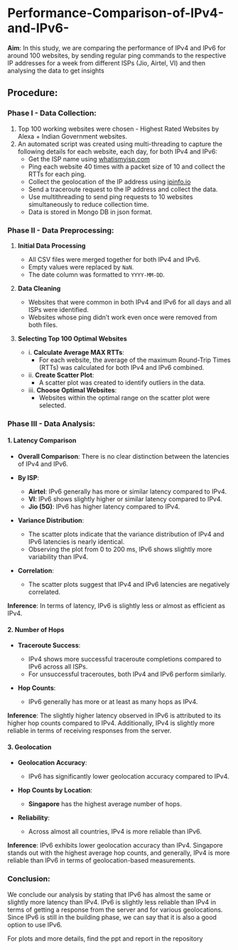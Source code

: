# Performance-Comparison-of-IPv4-and-IPv6-

**Aim**: In this study, we are comparing the performance of IPv4 and IPv6 for around 100 websites, by sending regular ping commands to the respective IP addresses for a week from different ISPs (Jio, Airtel, VI) and then analysing the data to get insights

## Procedure:

### Phase I - Data Collection: 
1. Top 100 working websites were chosen - Highest Rated Websites by Alexa + Indian Government websites.
2. An automated script was created using multi-threading to capture the following details for each website, each day, for both IPv4 and IPv6:
   - Get the ISP name using [whatismyisp.com](https://whatismyisp.com)
   - Ping each website 40 times with a packet size of 10 and collect the RTTs for each ping.
   - Collect the geolocation of the IP address using [ipinfo.io](https://ipinfo.io)
   - Send a traceroute request to the IP address and collect the data.
   - Use multithreading to send ping requests to 10 websites simultaneously to reduce collection time.
   - Data is stored in Mongo DB in json format.
     
### Phase II - Data Preprocessing:
1. **Initial Data Processing**
   - All CSV files were merged together for both IPv4 and IPv6.
   - Empty values were replaced by `NaN`.
   - The date column was formatted to `YYYY-MM-DD`.

2. **Data Cleaning**
   - Websites that were common in both IPv4 and IPv6 for all days and all ISPs were identified.
   - Websites whose ping didn’t work even once were removed from both files.
     
3. **Selecting Top 100 Optimal Websites**
   - i. **Calculate Average MAX RTTs**: 
     - For each website, the average of the maximum Round-Trip Times (RTTs) was calculated for both IPv4 and IPv6 combined.
   - ii. **Create Scatter Plot**: 
     - A scatter plot was created to identify outliers in the data.
   - iii. **Choose Optimal Websites**: 
     - Websites within the optimal range on the scatter plot were selected.

### Phase III - Data Analysis:

#### 1. Latency Comparison

- **Overall Comparison**: There is no clear distinction between the latencies of IPv4 and IPv6.
  
- **By ISP**:
  - **Airtel**: IPv6 generally has more or similar latency compared to IPv4.
  - **VI**: IPv6 shows slightly higher or similar latency compared to IPv4.
  - **Jio (5G)**: IPv6 has higher latency compared to IPv4.

- **Variance Distribution**:
  - The scatter plots indicate that the variance distribution of IPv4 and IPv6 latencies is nearly identical.
  - Observing the plot from 0 to 200 ms, IPv6 shows slightly more variability than IPv4.

- **Correlation**:
  - The scatter plots suggest that IPv4 and IPv6 latencies are negatively correlated.

**Inference**: In terms of latency, IPv6 is slightly less or almost as efficient as IPv4.

#### 2. Number of Hops

- **Traceroute Success**: 
  - IPv4 shows more successful traceroute completions compared to IPv6 across all ISPs.
  - For unsuccessful traceroutes, both IPv4 and IPv6 perform similarly.

- **Hop Counts**:
  - IPv6 generally has more or at least as many hops as IPv4.

**Inference**: The slightly higher latency observed in IPv6 is attributed to its higher hop counts compared to IPv4. Additionally, IPv4 is slightly more reliable in terms of receiving responses from the server.


#### 3. Geolocation

- **Geolocation Accuracy**:
  - IPv6 has significantly lower geolocation accuracy compared to IPv4.

- **Hop Counts by Location**:
  - **Singapore** has the highest average number of hops.

- **Reliability**:
  - Across almost all countries, IPv4 is more reliable than IPv6.

**Inference**: IPv6 exhibits lower geolocation accuracy than IPv4. Singapore stands out with the highest average hop counts, and generally, IPv4 is more reliable than IPv6 in terms of geolocation-based measurements.

### Conclusion:
We conclude our analysis by stating that IPv6 has almost the same or slightly more latency than IPv4. IPv6 is slightly less reliable than IPv4 in terms of getting a response from the server and for various geolocations. Since IPv6 is still in the building phase, we can say that it is also a good option to use IPv6. 

For plots and more details, find the ppt and report in the repository





